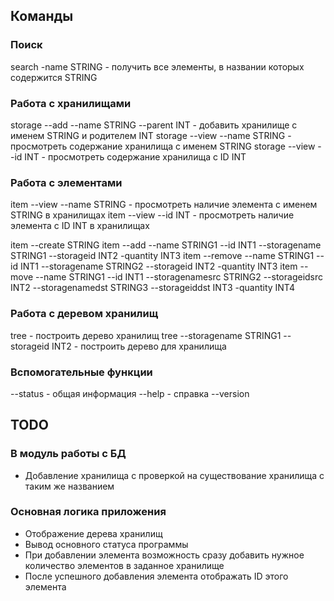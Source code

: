 ## Команды

### Поиск
search -name STRING - получить все элементы, в названии которых содержится STRING

### Работа с хранилищами
storage --add --name STRING --parent INT - добавить хранилище с именем STRING и родителем INT
storage --view --name STRING - просмотреть содержание хранилища с именем STRING
storage --view --id INT - просмотреть содержание хранилища с ID INT

### Работа с элементами
item --view --name STRING - просмотреть наличие элемента с именем STRING в хранилищах
item --view --id INT - просмотреть наличие элемента с ID INT в хранилищах

item --create STRING
item --add --name STRING1 --id INT1 --storagename STRING1 --storageid INT2 -quantity INT3
item --remove --name STRING1 --id INT1 --storagename STRING2 --storageid INT2 -quantity INT3
item --move --name STRING1 --id INT1 --storagenamesrc STRING2 --storageidsrc INT2 --storagenamedst STRING3 --storageiddst INT3 -quantity INT4

### Работа с деревом хранилищ
tree - построить дерево хранилищ
tree --storagename STRING1 --storageid INT2 - построить дерево для хранилища

### Вспомогательные функции
--status - общая информация
--help - справка
--version

## TODO

### В модуль работы с БД
 - Добавление хранилища с проверкой на существование хранилища с таким же названием
 
### Основная логика приложения
 - Отображение дерева хранилищ
 - Вывод основного статуса программы
 - При добавлении элемента возможность сразу добавить нужное количество элементов в заданное хранилище
 - После успешного добавления элемента отображать ID этого элемента